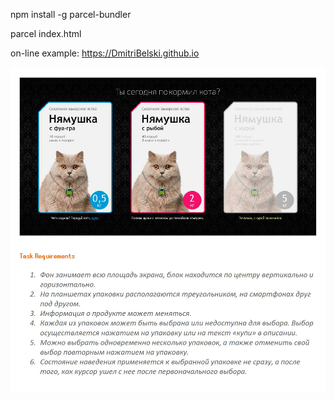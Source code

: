 npm install -g parcel-bundler

parcel index.html

on-line example: https://DmitriBelski.github.io

![task description](task.jpg)
